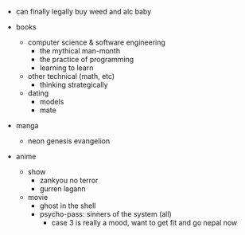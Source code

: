 - can finally legally buy weed and alc baby

- books
  - computer science & software engineering
    - the mythical man-month
    - the practice of programming
    - learning to learn
  - other technical (math, etc)
    - thinking strategically
  - dating
    - models
    - mate
    
- manga
  - neon genesis evangelion

- anime
  - show
    - zankyou no terror
    - gurren lagann
  - movie
    - ghost in the shell
    - psycho-pass: sinners of the system (all)
      - case 3 is really a mood, want to get fit and go nepal now
